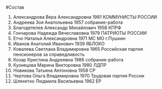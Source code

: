 #Состав
1. Александрова Вера Александровна 1981 КОММУНИСТЫ РОССИИ
2. Андреева Зоя Анатольевна 1957 собрание-работа
3. Благодетелев Александр Михайлович 1958 КПРФ
4. Гончарова Надежда Вячеславовна 1979 ПАТРИОТЫ РОССИИ
5. Етчо Наталья Александровна 1971 МС МО г.Пушкин
6. Иванов Анатолий Иванович 1939 ЯБЛОКО
7. Ковалева Светлана Владимировна 1965 Российская партия пенсионеров за справедливость
8. Козар Кристина Андреевна 1986 собрание-работа
9. Кузнецова Марина Викторовна 1980 ЛДПР
10. Новикова Татьяна Антоновна 1958 СР
11. Чертова Ольга Владимировна 1970 Трудовая партия России
12. Шляхетко Людмила Васильевна 1962 ЕР

